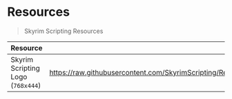 # Resources

> Skyrim Scripting Resources

| Resource | URL |
|-|-|
| Skyrim Scripting Logo (`768x444`) | https://raw.githubusercontent.com/SkyrimScripting/Resources/main/SkyrimScripting/Logo/Images/SkyrimScripting_Logo.png |
